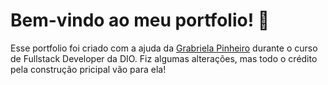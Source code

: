 # Bem-vindo ao meu portfolio! 👋

Esse portfolio foi criado com a ajuda da [Grabriela Pinheiro](https://github.com/SpruceGabriela) durante o curso de Fullstack Developer da DIO.
Fiz algumas alterações, mas todo o crédito pela construção pricipal vão para ela!
